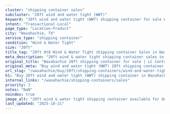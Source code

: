 ```yaml
---
cluster: "shipping container sales"
subcluster: "20ft wind and water tight (WWT)"
keyword: "20ft wind and water tight (WWT) shipping container for sale Waxahachie, TX"
intent: "Transactional-Local"
page_type: "Location-Product"
city: "Waxahachie, TX"
service_type: "shipping container"
condition: "Wind & Water Tight"
size: "20ft"
title_tag: "20ft 8t8 Wind & Water Tight shipping container Sales in Waxahachie | LC Container"
meta_description: "20ft wind & water tight shipping container sales in Waxahachie. Fast delivery, competitive pricing. Serving shipping containers area. Quote ID: 6SE. Call (214) 524-4168 for your free quote today."
original_title: "Waxahachie 20ft shipping container for sale | LC Container"
original_meta: "Buy wind and water tight (WWT) 20ft shipping container sale with local delivery in Waxahachie, TX. LC Container — local Since 2003. Request a fast quote today."
url_slug: "/waxahachie/buy/20ft/shipping-containers/wind-and-water-tight-wwt"
h1: "Buy 20ft wind and water tight (WWT) shipping container in Waxahachie"
internal_links: "/waxahachie/shipping-containers/sales"
priority: 3
notes: "NaN"
noindex: true
image_alt: "20ft wind & water tight shipping container available for delivery in Waxahachie"
last_updated: "2025-10-21"
---
```


<!-- TODO: Add unique city/inventory copy, images, and internal links here. -->
